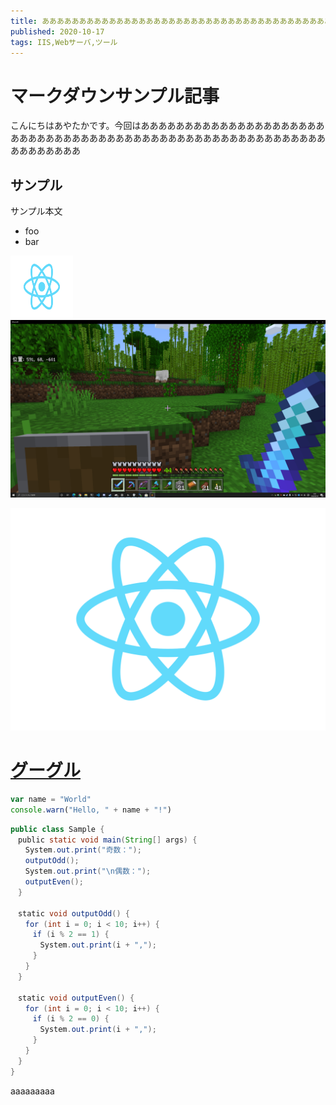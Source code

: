 ```yaml
---
title: ああああああああああああああああああああああああああああああああああああああああああああああああ
published: 2020-10-17
tags: IIS,Webサーバ,ツール
---
```


# マークダウンサンプル記事

こんにちはあやたかです。今回はあああああああああああああああああああああああああああああああああああああああああああああああああああああああああああああああああ

## サンプル

サンプル本文

- foo
- bar

<img src="./images/React-icon.svg" width="100px" height="100px">
<img src="./images/sample.png">

![ImageSample](./images/React-icon.svg)

# [グーグル](http://www.google.com)

```js
var name = "World"
console.warn("Hello, " + name + "!")
```

```java
public class Sample {
　public static void main(String[] args) {
　　System.out.print("奇数：");
　　outputOdd();
　　System.out.print("\n偶数：");
　　outputEven();
　}

　static void outputOdd() {
　　for (int i = 0; i < 10; i++) {
　　　if (i % 2 == 1) {
　　　　System.out.print(i + ",");
　　　}
　　}
　}

　static void outputEven() {
　　for (int i = 0; i < 10; i++) {
　　　if (i % 2 == 0) {
　　　　System.out.print(i + ",");
　　　}
　　}
　}
}
```

aaaaaaaaa
